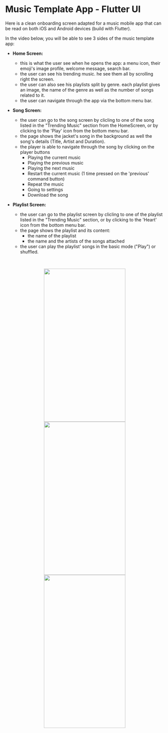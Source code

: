 # Music Template App  - Flutter UI

Here is a clean onboarding screen adapted for a music mobile app that can be read on both iOS and Android devices (build with Flutter). 

In the video below, you will be able to see 3 sides of the music template app: 
- **Home Screen:** 
    - this is what the user see when he opens the app: a menu icon, their emoji's image profile, welcome message, search bar.
    - the user can see his trending music. he see them all by scrolling right the screen.
    - the user can also see his playlists split by genre. each playlist gives an image, the name of the genre as well as the number of songs related to it.
    - the user can navigate through the app via the bottom menu bar.

- **Song Screen:**
    - the user can go to the song screen by clicling to one of the song listed in the "Trending Music" section from the HomeScreen, or by clicking to the 'Play' icon from the bottom menu bar.
    - the page shows the jacket's song in the background as well the song's details (Title, Artist and Duration). 
    - the player is able to navigate through the song by clicking on the player buttons 
      - Playing the current music 
      - Playing the previous music 
      - Playing the next music
      - Restart the current music (1 time pressed on the 'previous' command button)
      - Repeat the music
      - Going to settings
      - Download the song

- **Playlist Screen:**
    - the user can go to the playlist screen by clicling to one of the playlist listed in the "Trending Music" section, or by clicking to the 'Heart' icon from the bottom menu bar.
    - the page shows the playlist and its content: 
      - the name of the playlist 
      - the name and the artists of the songs attached 
    - the user can play the playlist' songs in the basic mode ("Play") or shuffled. 
    
<br />

<p align="center">
<img src="https://www.cjoint.com/doc/23_05/MEhxYnYZQ7R_Screenshot-2023-05-08-at-01.49.11.png" height="487" width="259">
<img src="https://www.cjoint.com/doc/23_05/MEhxYPWHHdR_Screenshot-2023-05-08-at-01.49.23.png" height="487" width="259">
<img src="https://www.cjoint.com/doc/23_05/MEhxZkh5z2R_Screenshot-2023-05-08-at-01.49.35.png" height="487" width="259">
